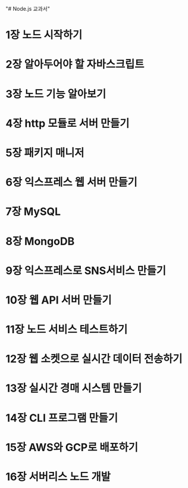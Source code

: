 "# Node.js 교과서"
# 1장 노드 시작하기
# 2장 알아두어야 할 자바스크립트
# 3장 노드 기능 알아보기
# 4장 http 모듈로 서버 만들기
# 5장 패키지 매니저
# 6장 익스프레스 웹 서버 만들기
# 7장 MySQL
# 8장 MongoDB
# 9장 익스프레스로 SNS서비스 만들기
# 10장 웹 API 서버 만들기
# 11장 노드 서비스 테스트하기
# 12장 웹 소켓으로 실시간 데이터 전송하기
# 13장 실시간 경매 시스템 만들기
# 14장 CLI 프로그램 만들기
# 15장 AWS와 GCP로 배포하기
# 16장 서버리스 노드 개발
